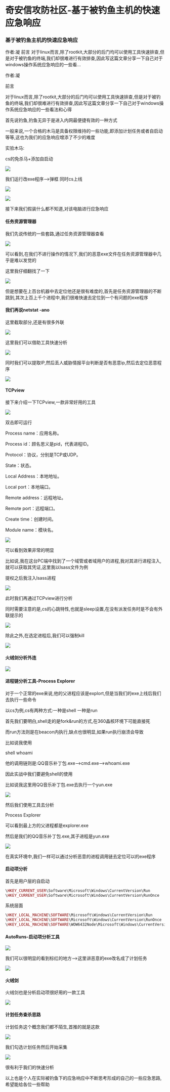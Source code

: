 

# 奇安信攻防社区-基于被钓鱼主机的快速应急响应

### 基于被钓鱼主机的快速应急响应

作者:凝 前言 对于linux而言,除了rootkit,大部分的后门均可以使用工具快速排查,但是对于被钓鱼的终端,我们却很难进行有效排查,因此写这篇文章分享一下自己对于windows操作系统应急响应的一些看...

作者:凝

前言

对于linux而言,除了rootkit,大部分的后门均可以使用工具快速排查,但是对于被钓鱼的终端,我们却很难进行有效排查,因此写这篇文章分享一下自己对于windows操作系统应急响应的一些看法和心得

首先说钓鱼,钓鱼无异于是进入内网最便捷有效的一种方式

一般来说,一个合格的木马是具备权限维持的一些功能,即添加计划任务或者自启动等等,这也为我们的应急响应增添了不少的难度

实验木马:

cs的免杀马+添加自启动

![](assets/1703640381-f7d1086bfbbd197fe33239f0341dfe90.png)

我们运行改exe程序-->弹框 同时cs上线

![](assets/1703640381-c7af00ebdd47fd8ac4b01bdbb9dd7608.png)

![](assets/1703640381-605ed83144cd8486db7fb4f7342059a0.png)

接下来我们假装什么都不知道,对该电脑进行应急响应

#### 任务资源管理器

我们先说传统的一些套路,通过任务资源管理器查看

![](assets/1703640381-79ce6898f1267759f7336604211e7838.png)

可以看到,在我们不进行操作的情况下,我们的恶意exe文件在任务资源管理器中几乎是难以发觉的

这里我仔细翻找了一下

![](assets/1703640381-f1e5f4b472b8cbf8b8fdaa40579871bc.png)

但是想要在上百台机器中去定位他还是很有难度的,首先是任务资源管理器的不断跳到,其次上百上千个进程中,我们很难快速去定位到一个有问题的exe程序

#### 我们再说netstat -ano

这里截取部分,还是有很多外联

![](assets/1703640381-f0f33f4f83c64b49709156831e98e629.png)

这里我们可以借助工具快速分析

![](assets/1703640381-8114ac9e19e9547f2613a931cdfd1632.png)

同时我们可以提取IP,然后丢人威胁情报平台判断是否有恶意ip,然后去定位恶意程序

![](assets/1703640381-657b173cb97147cd239282401cb849e9.png)

#### TCPview

接下来介绍一下TCPview,一款非常好用的工具

![](assets/1703640381-1ffff0d6ddee486aeaf15ff99b513aa0.png)

双击即可运行

Process name：应用名称。

Process id：顾名思义是pid，代表进程ID。

Protocol：协议，分别是TCP或UDP。

State：状态。

Local Address：本地地址。

Local port：本地端口。

Remote address：远程地址。

Remote port：远程端口。

Create time：创建时间。

Module name：模块名。

![](assets/1703640381-be6045049b5a17388bbcfd1af67d265a.png)

可以看到效果非常的明显

比如说,我在这台PC端中找到了一个域管或者域用户的进程,我对其进行进程注入,就可以获取其凭证,这里我以lsass文件为例

提权之后我注入lsass进程

![](assets/1703640381-a80c9f2b8395f34e8ec8e37f14dd510b.png)

此时我们再通过TCPview进行分析

同时需要注意的是,cs的心跳特性,也就是sleep设置,在没有派发任务时是不会有外联提示的

![](assets/1703640381-cbddcb6bd8f1d334e273fdaf0f57b2e5.png)

除此之外,在选定进程后,我们可以强制kill

![](assets/1703640381-7b5722bd0d25b5c08d2852b199b450c2.png)

#### 火绒剑分析外连

![](assets/1703640381-6d62f056a0602a3502b6a38ff9b26482.png)

#### 进程链分析工具-Process Explorer

对于一个正常的exe来说,他的父进程应该是explort,但是当我们的exe上线后我们去执行一些命令

以cs为例,cs有两种方式:一种是shell 一种是run

首先我们要明白,shell走的是fork&run的方式,在360晶核环境下可能直接死

而run方法则是在beacon内执行,缺点也很明显,如果run执行崩溃会导致

比如说我使用

shell whoami

他的调用链则是:QQ音乐补丁包.exe-->cmd.exe-->whoami.exe

因此实战中我们要避免shell的使用

比如说我这里用QQ音乐补丁包.exe去执行一个yun.exe

![](assets/1703640381-c763b4da2023e2d985a9af70d6f8ed97.png)

然后我们使用工具去分析

Process Explorer

可以看到最上方的父进程都是explorer.exe

然后是我们的QQ音乐补丁包.exe,其子进程是yun.exe

![](assets/1703640381-29d4f9a0cef857257250a64b0042baaf.png)

在真实环境中,我们一样可以通过分析恶意的进程调用链去定位可以的exe程序

#### 启动项分析

首先是用户层的自启动

```php
\HKEY_CURRENT_USER\Software\Microsoft\Windows\CurrentVersion\Run
\HKEY_CURRENT_USER\Software\Microsoft\Windows\CurrentVersion\RunOnce
```

系统层面

```php
\HKEY_LOCAL_MACHINE\SOFTWARE\Microsoft\Windows\CurrentVersion\Run
\HKEY_LOCAL_MACHINE\SOFTWARE\Microsoft\Windows\CurrentVersion\RunOnce
\HKEY_LOCAL_MACHINE\SOFTWARE\WOW6432Node\Microsoft\Windows\CurrentVersion\Run\HKEY_LOCAL_MACHINE\SOFTWARE\WOW6432Node\Microsoft\Windows\CurrentVersion\RunOnce
```

#### AutoRuns-启动项分析工具

![](assets/1703640381-f35a41e5feda2cb64f0aac9f3013f6ff.png)

我们可以很明显的看到标红的地方-->这里讲恶意的exe改名成了计划任务

![](assets/1703640381-7101324ff7b3d8763c3b5602322ccf44.png)

#### 火绒剑

火绒剑也是分析启动项很好用的一款工具

![](assets/1703640381-7e16cd58d42e4b275122fd9e0d52f301.png)

#### 计划任务查杀思路

计划任务这个概念我们都不陌生,首推的就是这款

![](assets/1703640381-32694d019483221825d684d3ddff4fe2.png)

我们勾选计划任务然后开始采集

![](assets/1703640381-cd25bbc3e38f0fb9698da046d365aec7.png)

很有利于我们的快速分析

以上也是个人在实际被钓鱼下的应急响应中不断思考形成的自己的一些应急思路,希望能给各位一些帮助
